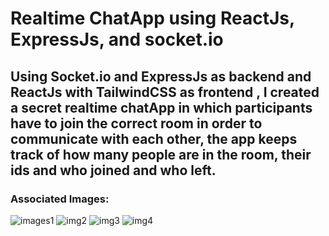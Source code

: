 # Realtime ChatApp using ReactJs, ExpressJs, and socket.io
## Using Socket.io and ExpressJs as backend and ReactJs with TailwindCSS as frontend , I created a secret realtime chatApp in which participants have to join the correct room in order to communicate with each other, the app keeps track of how many people are in the room, their ids and who joined and who left. 
### Associated Images:
![images1](https://github.com/Kushagr06/chatApp/assets/75263274/7475509a-c662-42be-98ec-629b9d4a9fd9)
![img2](https://github.com/Kushagr06/chatApp/assets/75263274/3eb0c06f-1186-4cb6-8202-321d65a9f9ee)
![img3](https://github.com/Kushagr06/chatApp/assets/75263274/48e08379-71d1-498f-b1e1-9a35f889ae85)
![img4](https://github.com/Kushagr06/chatApp/assets/75263274/c5060f73-069a-491c-a957-a10eefb0d147)
